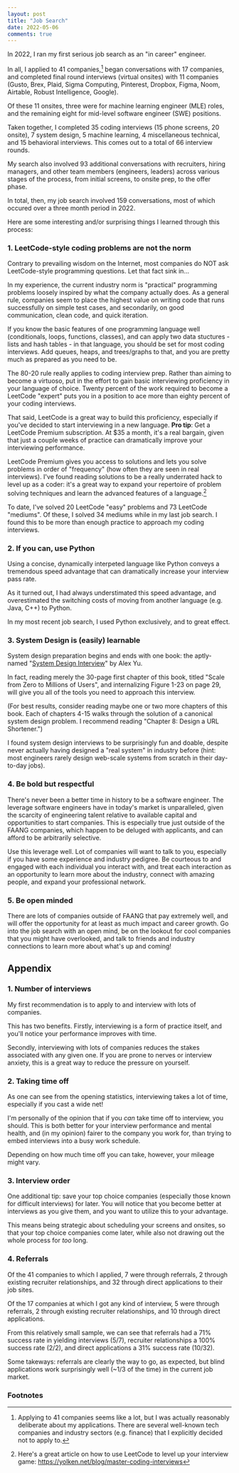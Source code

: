 ```yaml
---
layout: post
title: "Job Search"
date: 2022-05-06
comments: true
---
```


In 2022, I ran my first serious job search as an "in career" engineer.

In all, I applied to 41 companies,[^1] began conversations with 17 companies, and completed final round interviews (virtual onsites) with 11 companies (Gusto, Brex, Plaid, Sigma Computing, Pinterest, Dropbox, Figma, Noom, Airtable, Robust Intelligence, Google).

Of these 11 onsites, three were for machine learning engineer (MLE) roles, and the remaining eight for mid-level software engineer (SWE) positions.

Taken together, I completed 35 coding interviews (15 phone screens, 20 onsite), 7 system design, 5 machine learning, 4 miscellaneous technical, and 15 behavioral interviews. This comes out to a total of 66 interview rounds.

My search also involved 93 additional conversations with recruiters, hiring managers, and other team members (engineers, leaders) across various stages of the process, from initial screens, to onsite prep, to the offer phase.

In total, then, my job search involved 159 conversations, most of which occured over a three month period in 2022.

Here are some interesting and/or surprising things I learned through this process:


### 1. LeetCode-style coding problems are not the norm

Contrary to prevailing wisdom on the Internet, most companies do NOT ask LeetCode-style programming questions. Let that fact sink in...

In my experience, the current industry norm is "practical" programming problems loosely inspired by what the company actually does. As a general rule, companies seem to place the highest value on writing code that runs successfully on simple test cases, and secondarily, on good communication, clean code, and quick iteration.

If you know the basic features of one programming language well (conditionals, loops, functions, classes), and can apply two data stuctures - lists and hash tables - in that language, you should be set for most coding interviews. Add queues, heaps, and trees/graphs to that, and you are pretty much as prepared as you need to be.

The 80-20 rule really applies to coding interview prep. Rather than aiming to become a virtuoso, put in the effort to gain basic interviewing proficiency in your language of choice. Twenty percent of the work required to become a LeetCode "expert" puts you in a position to ace more than eighty percent of your coding interviews.

That said, LeetCode is a great way to build this proficiency, especially if you've decided to start interviewing in a new language. **Pro tip**: Get a LeetCode Premium subscription. At $35 a month, it's a real bargain, given that just a couple weeks of practice can dramatically improve your interviewing performance.

LeetCode Premium gives you access to solutions and lets you solve problems in order of "frequency" (how often they are seen in real interviews). I've found reading solutions to be a really underrated hack to level up as a coder: it's a great way to expand your repertoire of problem solving techniques and learn the advanced features of a language.[^2]

To date, I've solved 20 LeetCode "easy" problems and 73 LeetCode "mediums". Of these, I solved 34 mediums while in my last job search. I found this to be more than enough practice to approach my coding interviews.


### 2. If you can, use Python

Using a concise, dynamically interpeted language like Python conveys a tremendous speed advantage that can dramatically increase your interview pass rate.

As it turned out, I had always understimated this speed advantage, and overestimated the switching costs of moving from another language (e.g. Java, C++) to Python.

In my most recent job search, I used Python exclusively, and to great effect.


### 3. System Design is (easily) learnable

System design preparation begins and ends with one book: the aptly-named "[System Design Interview](https://www.amazon.com/System-Design-Interview-insiders-Second/dp/B08CMF2CQF)" by Alex Yu.

In fact, reading merely the 30-page first chapter of this book, titled "Scale from Zero to Millions of Users", and internalizing Figure 1-23 on page 29, will give you all of the tools you need to approach this interview.

(For best results, consider reading maybe one or two more chapters of this book. Each of chapters 4-15 walks through the solution of a canonical system design problem. I recommend reading "Chapter 8: Design a URL Shortener.")

I found system design interviews to be surprisingly fun and doable, despite never actually having designed a "real system" in industry before (hint: most engineers rarely design web-scale systems from scratch in their day-to-day jobs).


### 4. Be bold but respectful

There's never been a better time in history to be a software engineer. The leverage software engineers have in today's market is unparalleled, given the scarcity of engineering talent relative to available capital and opportunities to start companies. This is especially true just outside of the FAANG companies, which happen to be deluged with applicants, and can afford to be arbitrarily selective.

Use this leverage well. Lot of companies will want to talk to you, especially if you have some experience and industry pedigree. Be courteous to and engaged with each individual you interact with, and treat each interaction as an opportunity to learn more about the industry, connect with amazing people, and expand your professional network.


### 5. Be open minded

There are lots of companies outside of FAANG that pay extremely well, and will offer the opportunity for at least as much impact and career growth. Go into the job search with an open mind, be on the lookout for cool companies that you might have overlooked, and talk to friends and industry connections to learn more about what's up and coming!


## Appendix

### 1. Number of interviews

My first recommendation is to apply to and interview with lots of companies.

This has two benefits. Firstly, interviewing is a form of practice itself, and you'll notice your performance improves with time.

Secondly, interviewing with lots of companies reduces the stakes associated with any given one. If you are prone to nerves or interview anxiety, this is a great way to reduce the pressure on yourself.


### 2. Taking time off

As one can see from the opening statistics, interviewing takes a lot of time, especially if you cast a wide net!

I'm personally of the opinion that if you *can* take time off to interview, you should. This is both better for your interview performance and mental health, and (in my opinion) fairer to the company you work for, than trying to embed interviews into a busy work schedule.

Depending on how much time off you can take, however, your mileage might vary.


### 3. Interview order

One additional tip: save your top choice companies (especially those known for difficult interviews) for later. You will notice that you become better at interviews as you give them, and you want to utilize this to your advantage.

This means being strategic about scheduling your screens and onsites, so that your top choice companies come later, while also not drawing out the whole process for *too* long.


### 4. Referrals

Of the 41 companies to which I applied, 7 were through referrals, 2 through existing recruiter relationships, and 32 through direct applications to their job sites.

Of the 17 companies at which I got any kind of interview, 5 were through referrals, 2 through existing recruiter relationships, and 10 through direct applications.

From this relatively small sample, we can see that referrals had a 71% success rate in yielding interviews (5/7), recruiter relationships a 100% success rate (2/2), and direct applications a 31% success rate (10/32).

Some takeways: referrals are clearly the way to go, as expected, but blind applications work surprisingly well (\~1/3 of the time) in the current job market.


### Footnotes

[^1]: Applying to 41 companies seems like a lot, but I was actually reasonably deliberate about my applications. There are several well-known tech companies and industry sectors (e.g. finance) that I explicitly decided not to apply to.

[^2]: Here's a great article on how to use LeetCode to level up your interview game: https://yolken.net/blog/master-coding-interviews